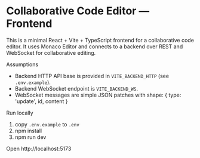 # Collaborative Code Editor — Frontend

This is a minimal React + Vite + TypeScript frontend for a collaborative code editor. It uses Monaco Editor and connects to a backend over REST and WebSocket for collaborative editing.

Assumptions
- Backend HTTP API base is provided in `VITE_BACKEND_HTTP` (see `.env.example`).
- Backend WebSocket endpoint is `VITE_BACKEND_WS`.
- WebSocket messages are simple JSON patches with shape: { type: 'update', id, content }

Run locally

1. copy `.env.example` to `.env`
2. npm install
3. npm run dev

Open http://localhost:5173
